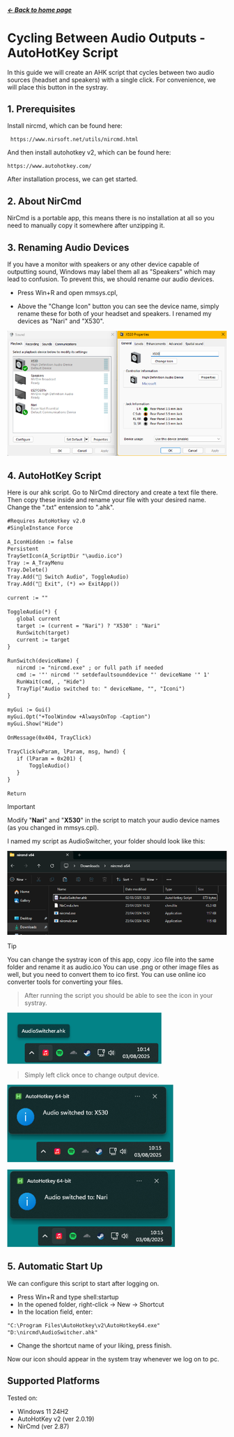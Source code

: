  ##### <a href="/README.md">← Back to home page</a>

 # Cycling Between Audio Outputs - AutoHotKey Script

 In this guide we will create an AHK script that cycles between two audio sources (headset and speakers) with a single click. For convenience, we will place this button in the systray.

 ## 1. Prerequisites

 Install nircmd, which can be found here:
```
 https://www.nirsoft.net/utils/nircmd.html
 ```

 And then install autohotkey v2, which can be found here:
 ```
 https://www.autohotkey.com/
  ```

After installation process, we can get started.

## 2. About NirCmd

NirCmd is a portable app, this means there is no installation at all so you need to manually copy it somewhere after unzipping it.


## 3. Renaming Audio Devices

If you have a monitor with speakers or any other device capable of outputting sound, Windows may label them all as "Speakers" which may lead to confusion. To prevent this, we should rename our audio devices.

- Press Win+R and open mmsys.cpl,

- Above the "Change Icon" button you can see the device name, simply rename these for both of your headset and speakers. I renamed my devices as "Nari" and "X530".

![pic2](/docs/guides/img%20sources/img02.png)

## 4. AutoHotKey Script

Here is our ahk script. Go to NirCmd directory and create a text file there. Then copy these inside and rename your file with your desired name. Change the ".txt" entension to ".ahk".
 ```
#Requires AutoHotkey v2.0
#SingleInstance Force

A_IconHidden := false
Persistent
TraySetIcon(A_ScriptDir "\audio.ico")
Tray := A_TrayMenu
Tray.Delete()
Tray.Add("🔄 Switch Audio", ToggleAudio)
Tray.Add("🚪 Exit", (*) => ExitApp())

current := ""

ToggleAudio(*) {
    global current
    target := (current = "Nari") ? "X530" : "Nari"
    RunSwitch(target)
    current := target
}

RunSwitch(deviceName) {
    nircmd := "nircmd.exe" ; or full path if needed
    cmd := '"' nircmd '" setdefaultsounddevice "' deviceName '" 1'
    RunWait(cmd, , "Hide")
    TrayTip("Audio switched to: " deviceName, "", "Iconi")
}

myGui := Gui()
myGui.Opt("+ToolWindow +AlwaysOnTop -Caption")
myGui.Show("Hide")

OnMessage(0x404, TrayClick)

TrayClick(wParam, lParam, msg, hwnd) {
    if (lParam = 0x201) {
        ToggleAudio()
    }
}

Return
 ```


> [!IMPORTANT]
> Modify "**Nari**" and "**X530**" in the script to match your audio device names (as you changed in mmsys.cpl).



I named my script as AudioSwitcher, your folder should look like this:

![pic1](/docs/guides/img%20sources/img01.png)




> [!TIP]
> You can change the systray icon of this app, copy .ico file into the same folder and rename it as audio.ico
 You can use .png or other image files as well, but you need to convert them to ico first. You can use online ico converter tools for converting your files.


 > After running the script you should be able to see the icon in your systray. 

 ![pic5](/docs/guides/img%20sources/img05.PNG)

> Simply left click once to change output device.


 ![pic4](/docs/guides/img%20sources/img04.PNG)

 ![pic3](/docs/guides/img%20sources/img03.PNG)

## 5. Automatic Start Up

We can configure this script to start after logging on.

- Press Win+R and type shell:startup
- In the opened folder, right-click → New → Shortcut
- In the location field, enter:
 ```
"C:\Program Files\AutoHotkey\v2\AutoHotkey64.exe" "D:\nircmd\AudioSwitcher.ahk"
 ```
 - Change the shortcut name of your liking, press finish.

 Now our icon should appear in the system tray whenever we log on to pc.

 ## Supported Platforms
 Tested on:
 - Windows 11 24H2
 - AutoHotKey v2 (ver 2.0.19)
 - NirCmd  (ver 2.87)